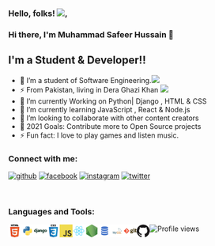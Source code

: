 ### Hello, folks! <img src="https://raw.githubusercontent.com/MartinHeinz/MartinHeinz/master/wave.gif" width="30px">, 

### Hi there, I'm Muhammad Safeer Hussain 👋

## I'm a Student & Developer!!

- 🔭 I’m a student of Software Engineering.<img src="https://img.icons8.com/color-glass/48/000000/laptop-coding.png" height='20'/>
- ⚡ From Pakistan, living in Dera Ghazi Khan <img src="https://img.icons8.com/color/48/000000/street-view.png" height='20' />
- 🌱 I’m currently Working on  Python| Django , HTML & CSS
- 🌱 I’m currently learning JavaScript , React & Node.js
- 👯 I’m looking to collaborate with other content creators
- 🥅 2021 Goals: Contribute more to Open Source projects
- ⚡ Fun fact: I love to play games and listen music.

### Connect with me:

<a href="https://github.com/msafeerhussain"><img src="https://img.icons8.com/color-glass/50/000000/github.png" alt='github'/></a>
<a href="https://www.facebook.com/safeer.MSH"><img src="https://img.icons8.com/color-glass/48/000000/facebook-new.png" alt='facebook'/></a>
<a href="https://www.instagram.com/safeer.msh/"><img src="https://img.icons8.com/color-glass/50/000000/instagram-new.png" alt='instagram'/></a>
<a href="https://twitter.com/Muhamma66917301"><img src="https://img.icons8.com/color-glass/48/000000/twitter.png" alt='twitter'/></a>

<br />

### Languages and Tools:


<img align="left" alt="HTML5" width="26px" src="https://raw.githubusercontent.com/github/explore/80688e429a7d4ef2fca1e82350fe8e3517d3494d/topics/html/html.png" />
<img align="left" alt="Python3" width="26px" src="https://raw.githubusercontent.com/github/explore/80688e429a7d4ef2fca1e82350fe8e3517d3494d/topics/python/python.png" />
<img align="left" alt="Django" width="26px" src="https://raw.githubusercontent.com/github/explore/80688e429a7d4ef2fca1e82350fe8e3517d3494d/topics/django/django.png" />
<img align="left" alt="CSS3" width="26px" src="https://raw.githubusercontent.com/github/explore/80688e429a7d4ef2fca1e82350fe8e3517d3494d/topics/css/css.png" />
<img align="left" alt="JavaScript" width="26px" src="https://raw.githubusercontent.com/github/explore/80688e429a7d4ef2fca1e82350fe8e3517d3494d/topics/javascript/javascript.png" />
<img align="left" alt="React" width="26px" src="https://raw.githubusercontent.com/github/explore/80688e429a7d4ef2fca1e82350fe8e3517d3494d/topics/react/react.png" />
<img align="left" alt="Node.js" width="26px" src="https://raw.githubusercontent.com/github/explore/80688e429a7d4ef2fca1e82350fe8e3517d3494d/topics/nodejs/nodejs.png" />
<img align="left" alt="SQL" width="26px" src="https://raw.githubusercontent.com/github/explore/80688e429a7d4ef2fca1e82350fe8e3517d3494d/topics/sql/sql.png" />

<img align="left" alt="MySQL" width="26px" src="https://raw.githubusercontent.com/github/explore/80688e429a7d4ef2fca1e82350fe8e3517d3494d/topics/mysql/mysql.png" />
<img align="left" alt="Git" width="26px" src="https://raw.githubusercontent.com/github/explore/80688e429a7d4ef2fca1e82350fe8e3517d3494d/topics/git/git.png" />
<img align="left" alt="GitHub" width="26px" src="https://raw.githubusercontent.com/github/explore/78df643247d429f6cc873026c0622819ad797942/topics/github/github.png" />


![Profile views](https://gpvc.arturio.dev/msafeerhussain)  
